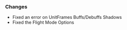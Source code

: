 ### Changes ###

  * Fixed an error on UnitFrames Buffs/Debuffs Shadows
  * Fixed the Flight Mode Options
